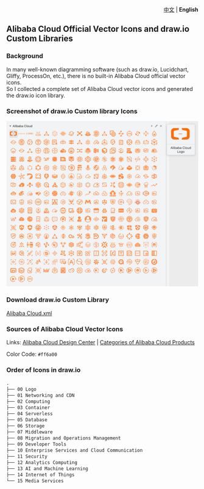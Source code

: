 <p align="right">
    <a href="./README.md">中文</a> | <strong>English</strong>
</p>

## Alibaba Cloud Official Vector Icons and draw.io Custom Libraries

### Background

In many well-known diagramming software (such as draw.io, Lucidchart, Gliffy, ProcessOn, etc.), there is no built-in Alibaba Cloud official vector icons.  
So I collected a complete set of Alibaba Cloud vector icons and generated the draw.io icon library.

### Screenshot of draw.io Custom library Icons

![](screenshots/alibaba-cloud-drawio-library.png)

### Download draw.io Custom Library

<a href="2022-orange/drawio/en/Alibaba%20Cloud.xml">Alibaba Cloud.xml</a>

### Sources of Alibaba Cloud Vector Icons

Links: [Alibaba Cloud Design Center](https://www.iconfont.cn/user/detail?uid=6856114) | [Categories of Alibaba Cloud Products](https://www.aliyun.com/product/list)

Color Code: `#ff6a00`

### Order of Icons in draw.io

```
.
├── 00 Logo
├── 01 Networking and CDN
├── 02 Computing
├── 03 Container
├── 04 Serverless
├── 05 Database
├── 06 Storage
├── 07 Middleware
├── 08 Migration and Operations Management
├── 09 Developer Tools
├── 10 Enterprise Services and Cloud Communication
├── 11 Security
├── 12 Analytics Computing
├── 13 AI and Machine Learning
├── 14 Internet of Things
└── 15 Media Services
```
